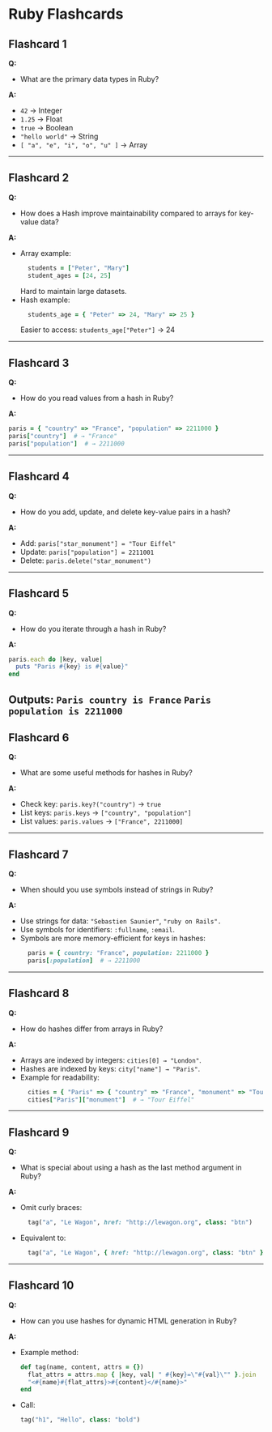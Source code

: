 # Ruby Flashcards

## Flashcard 1  
**Q:**  
- What are the primary data types in Ruby?

**A:**  
- `42` → Integer
- `1.25` → Float
- `true` → Boolean
- `"hello world"` → String
- `[ "a", "e", "i", "o", "u" ]` → Array
---

## Flashcard 2  
**Q:**  
- How does a Hash improve maintainability compared to arrays for key-value data?

**A:**
- Array example:
  ```ruby
    students = ["Peter", "Mary"]
    student_ages = [24, 25]
  ```
  Hard to maintain large datasets.
- Hash example:
  ```ruby
    students_age = { "Peter" => 24, "Mary" => 25 }
  ```
  Easier to access: `students_age["Peter"]` → 24
---

## Flashcard 3  
**Q:**  
- How do you read values from a hash in Ruby?

**A:**  
```ruby
paris = { "country" => "France", "population" => 2211000 }
paris["country"]  # → "France"
paris["population"]  # → 2211000
```
---

## Flashcard 4  
**Q:**  
- How do you add, update, and delete key-value pairs in a hash?

**A:**  
- Add: `paris["star_monument"] = "Tour Eiffel"`
- Update: `paris["population"] = 2211001`
- Delete: `paris.delete("star_monument")`
---

## Flashcard 5  
**Q:**  
- How do you iterate through a hash in Ruby?

**A:**  
  ```ruby
  paris.each do |key, value|
    puts "Paris #{key} is #{value}"
  end
  ```
  Outputs:
  `Paris country is France`
  `Paris population is 2211000`
---

## Flashcard 6  
**Q:**  
- What are some useful methods for hashes in Ruby?

**A:**  
- Check key: `paris.key?("country")` → `true`
- List keys: `paris.keys` → `["country", "population"]`
- List values: `paris.values` → `["France", 2211000]`

---

## Flashcard 7  
**Q:**  
- When should you use symbols instead of strings in Ruby?

**A:**  
- Use strings for data: `"Sebastien Saunier"`, `"ruby on Rails".`
- Use symbols for identifiers: `:fullname`, `:email`.
- Symbols are more memory-efficient for keys in hashes:
  ```ruby
    paris = { country: "France", population: 2211000 }
    paris[:population]  # → 2211000
  ```
---

## Flashcard 8  
**Q:**  
- How do hashes differ from arrays in Ruby?

**A:**  
- Arrays are indexed by integers: `cities[0] → "London"`.
- Hashes are indexed by keys: `city["name"] → "Paris"`.
- Example for readability:
  ```ruby
    cities = { "Paris" => { "country" => "France", "monument" => "Tour Eiffel" } }
    cities["Paris"]["monument"]  # → "Tour Eiffel"
  ```
---

## Flashcard 9  
**Q:**  
- What is special about using a hash as the last method argument in Ruby?

**A:**  
- Omit curly braces:
  ```ruby
    tag("a", "Le Wagon", href: "http://lewagon.org", class: "btn")
  ```
- Equivalent to:
  ```ruby
    tag("a", "Le Wagon", { href: "http://lewagon.org", class: "btn" })
  ```
---

## Flashcard 10  
**Q:**  
- How can you use hashes for dynamic HTML generation in Ruby?

**A:**
- Example method:
  ```ruby
  def tag(name, content, attrs = {})
    flat_attrs = attrs.map { |key, val| " #{key}=\"#{val}\"" }.join
    "<#{name}#{flat_attrs}>#{content}</#{name}>"
  end
  ```
- Call:
  ```ruby
  tag("h1", "Hello", class: "bold")
  ```
